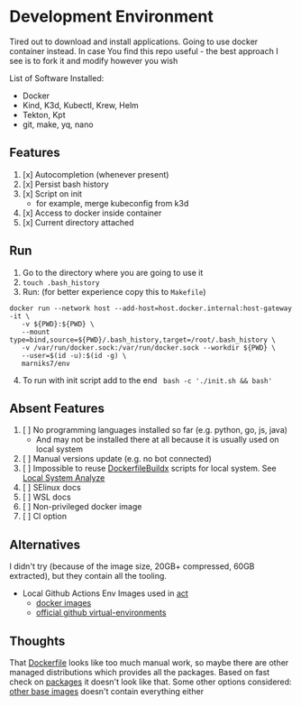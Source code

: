 # Development Environment

Tired out to download and install applications. Going to use docker container instead.
In case You find this repo useful - the best approach I see is to fork it and modify however you wish

List of Software Installed:

* Docker
* Kind, K3d, Kubectl, Krew, Helm
* Tekton, Kpt
* git, make, yq, nano

## Features

1. [x] Autocompletion (whenever present)
2. [x] Persist bash history
3. [x] Script on init
    * for example, merge kubeconfig from k3d
4. [x] Access to docker inside container
5. [x] Current directory attached

## Run

1. Go to the directory where you are going to use it
2. `touch .bash_history`
3. Run:
   (for better experience copy this to `Makefile`)

```
docker run --network host --add-host=host.docker.internal:host-gateway -it \
   -v ${PWD}:${PWD} \
   --mount type=bind,source=${PWD}/.bash_history,target=/root/.bash_history \
   -v /var/run/docker.sock:/var/run/docker.sock --workdir ${PWD} \
   --user=$(id -u):$(id -g) \
   marniks7/env
```

4. To run with init script add to the end
   ` bash -c './init.sh && bash'`

## Absent Features

1. [ ] No programming languages installed so far (e.g. python, go, js, java)
    * And may not be installed there at all because it is usually used on local system
2. [ ] Manual versions update (e.g. no bot connected)
3. [ ] Impossible to reuse [DockerfileBuildx](DockerfileBuildx) scripts for local system.
   See [Local System Analyze](docs/local-system.md)
4. [ ] SElinux docs
5. [ ] WSL docs
6. [ ] Non-privileged docker image
7. [ ] CI option

## Alternatives

I didn't try (because of the image size, 20GB+ compressed, 60GB extracted), but they contain all the tooling.

* Local Github Actions Env Images used in [act](https://github.com/nektos/act)
    - [docker images](https://github.com/catthehacker/docker_images)
    - [official github virtual-environments](https://github.com/actions/virtual-environments)

## Thoughts

That [Dockerfile](DockerfileBuildx) looks like too much manual work, so maybe there are other managed distributions
which
provides all the packages. Based on fast check on [packages](https://pkgs.org/) it doesn't look like that.
Some other options considered: [other base images](other) doesn't contain everything either